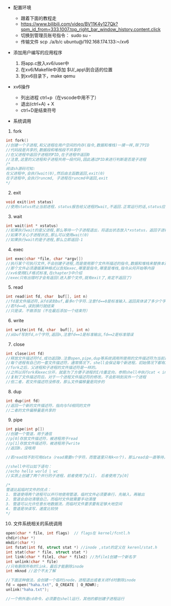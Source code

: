 - 配置环境
    - 跟着下面的教程走
    - https://www.bilibili.com/video/BV11K4y127Qk?spm_id_from=333.1007.top_right_bar_window_history.content.click
    - 切换到管理员账号指令： sudo su -
    - 传输文件 scp ./a/b/c ubuntu@/192.168.174.133:~/xv6

- 添加用户编写的应用程序
    1. 将app.c放入xv6/user中
    2. 在xv6/Makefile中添加	$U/_app\到合适的位置
    3. 到xv6目录下，make qemu

- xv6操作
    - 列出进程 ctrl+p（在vscode中用不了）
    - 退出(ctrl+A) + X
    - ctrl+D是结束符号

- 系统调用
1. fork
```c
int fork()
//创建一个子进程,和父进程在用户空间的内存(指令,数据和堆栈)一摸一样,除了PID
//代码段是共享的,数据段和堆栈段不共享的
//在父进程中返回子进程的PID,在子进程中返回0
//注意,这里的父进程和子进程共用一段代码,因此通过PID来进行判断是否是子进程
/*
阅读sh源码可知:
在父进程中,会执行wait(0),然后由主函数返回,exit(0)
在子进程中,会执行runcmd, 子进程在runcmd中返回,exit
*/
```
2. exit
```c
void exit(int status)
//使用status终止当前进程，status报告给父进程的wait,不返回.正常运行的话,status应该输入0,否则输入1
```
3. wait
```c
int wait(int * xstatus)
//如果执行wait的是父进程,那么等待一个子进程退出，将退出状态放入*xstatus，返回子进程的PID
//如果不关心子进程状态,那么可以使用wait(0)
//如果执行wait的是子进程,那么立即返回-1
```
4. exec
```c
int exec(char *file, char *argv[])
//执行某个可执行文件,不会创建子进程,而是使用那个文件所描述的指令,数据和堆栈来替换本进程中的指令数据和堆栈
//那个文件必须遵循某种格式以告知exec,哪里是指令,哪里是堆栈,指令从何开始等内容
//xv6使用ELF格式标准,在chapter3中介绍
//exec只有出错时才会有返回(进入那个文件,就有exit了,肯定不返回了)
```
5. read
```c
int read(int fd, char  buf[], int n)
//fd是文件描述符,从fd读到buf,最多n个字符.注意fd==0是标准输入.返回具体读了多少个字符.
//若fd==0,读到换行就结束
//只是读，不做添加（不在最后添加一个结束符）
```
6. write
```c
int write(int fd, char  buf[], int n)
//从buf写到fd,n个字符,返回n,注意fd==1是标准输出,fd==2是标准错误
```
7. close
```c
int close(int fd)
//释放文件描述符fd,成功返回0.注意open,pipe,dup等系统调用所使用的文件描述符为当前进程中编号最小的未使用描述符.
//每个进程有自己的一套文件描述符，通常情况下，shell会保证每个新进程，初始情况下都有3个打开的文件描述符（0，1，2）。
//fork之后，父进程和子进程的文件描述符是一样的。
//之所以将fork和exec分开，就是为了方便子进程的I/O重定向，参照shell中执行cat < input.txt的代码
//复制了文件描述符后，对于一个进程文件描述符的修改，不会影响到另外一个进程
//但二者，若文件描述符没修改，那么文件偏移量是同步的
```

8. dup
```c
int dup(int fd)
//返回一个新的文件描述符，指向与fd相同的文件
//二者的文件偏移量是共享的
```

9. pipe
```c
int pipe(int p[])
//创建一个管道，用于通信
//p[0]存放文件描述符，被进程用于read
//p[1]存放文件描述符，被进程用于write
//返回0，没啥用

//若read找不到可用data（read需要n个字符，而管道里只有k<n个)，那么read会一直等待，直到所有p[1]都被close。这也就是read端，需要提前close(p[1])的原因

//shell中可以如下语句：
//echo hello world | wc
//实质上创建了两个并行的子进程，前者使用了p[1]， 后者使用了p[0]

/*
管道比起临时文件的优点：
1. 管道使得两个进程可以并行地使用管道，临时文件必须要串行，先输入，再输出
2. 管道会自动清理自己，而临时文件就需要手动清理
3. 管道可以允许任意长地数据流，而临时文件要求要有足够大地空间
4. 管道是块读写，速度比较快
*/
```

10. 文件系统相关的系统调用

```c
open(char * file, int flags)  // flags在 kernel/fcntl.h
chdir(char *)
mkdir(char *)
int fstat(int fd, struct stat *) //inode ,stat的定义在 kerenl/stat.h
int stat(char * file, struct stat *)
int link(char * file1, char * file2) //为file1创建一个新名字
int unlink(char * file)
//只有删除所有的link，最后才能删除inode
int mknod //这个不太了解

//下面这种做法，会创建一个临时inode，进程退出或者关闭fd时删除inode
fd = open("haha.txt", O_CREATE | O_RDWR);
unlink("haha.txt");

//一个例外是cd命令，必须要在shell运行，其他的都创建子进程运行
```





